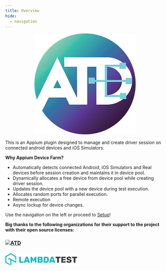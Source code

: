 ```yaml
---
title: Overview
hide:
  - navigation
---
```


<div style="text-align: center">
  <img src="assets/images/ATD-Logo1.png" class="center" />
</div>

This is an Appium plugin designed to manage and create driver session on connected android devices and iOS Simulators.

**Why Appium Device Farm?**

- Automatically detects connected Android, iOS Simulators and Real devices before session creation and maintains it in device pool.
- Dynamically allocates a free device from device pool while creating driver session.
- Updates the device pool with a new device during test execution.
- Allocates random ports for parallel execution.
- Remote execution
- Async lockup for device changes.

Use the navigation on the left or proceed to [Setup](setup.md)!

**Big thanks to the following organizations for their support to the project with their open source licenses:**

<h3>
	<a href= "https://www.browserstack.com"><img src="https://maddyness-uk.twic.pics/2021/06/Screenshot-2021-06-21-at-20.14.46.png?twic=v1/resize=630" alt="ATD" width="45%" align="top"></a>
</h3>

<h3>
	<a href= "https://www.lambdatest.com"><img src="assets/images/lt.png" alt="ATD" width="45%" align="top"></a>
</h3>
